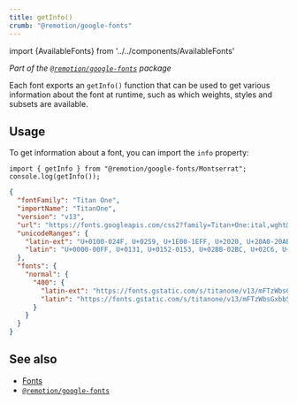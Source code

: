 ```yaml
---
title: getInfo()
crumb: "@remotion/google-fonts"
---
```


import {AvailableFonts} from '../../components/AvailableFonts'

_Part of the [`@remotion/google-fonts`](/docs/google-fonts) package_

Each font exports an `getInfo()` function that can be used to get various information about the font at runtime, such as which weights, styles and subsets are available.

## Usage

To get information about a font, you can import the `info` property:

```tsx twoslash title="Get info about the font"
import { getInfo } from "@remotion/google-fonts/Montserrat";
console.log(getInfo());
```

```json title="Example value of info object"
{
  "fontFamily": "Titan One",
  "importName": "TitanOne",
  "version": "v13",
  "url": "https://fonts.googleapis.com/css2?family=Titan+One:ital,wght@0,400",
  "unicodeRanges": {
    "latin-ext": "U+0100-024F, U+0259, U+1E00-1EFF, U+2020, U+20A0-20AB, U+20AD-20CF, U+2113, U+2C60-2C7F, U+A720-A7FF",
    "latin": "U+0000-00FF, U+0131, U+0152-0153, U+02BB-02BC, U+02C6, U+02DA, U+02DC, U+2000-206F, U+2074, U+20AC, U+2122, U+2191, U+2193, U+2212, U+2215, U+FEFF, U+FFFD"
  },
  "fonts": {
    "normal": {
      "400": {
        "latin-ext": "https://fonts.gstatic.com/s/titanone/v13/mFTzWbsGxbbS_J5cQcjCmjgm6Es.woff2",
        "latin": "https://fonts.gstatic.com/s/titanone/v13/mFTzWbsGxbbS_J5cQcjClDgm.woff2"
      }
    }
  }
}
```

## See also

- [Fonts](/docs/fonts)
- [`@remotion/google-fonts`](/docs/google-fonts)

